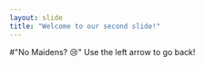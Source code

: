 ```yaml
---
layout: slide
title: "Welcome to our second slide!"
---
```

#"No Maidens? 😢"
Use the left arrow to go back!
